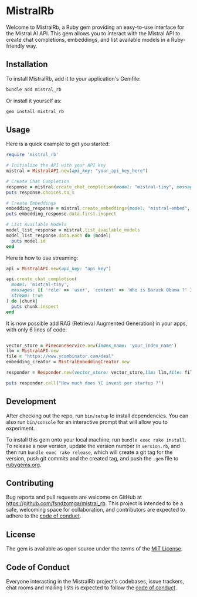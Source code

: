 # MistralRb

Welcome to MistralRb, a Ruby gem providing an easy-to-use interface for the Mistral AI API. This gem allows you to interact with the Mistral API to create chat completions, embeddings, and list available models in a Ruby-friendly way.

## Installation

To install MistralRb, add it to your application's Gemfile:

```bash
bundle add mistral_rb
```

Or install it yourself as:
```bash
gem install mistral_rb
``````


## Usage

Here is a quick example to get you started:

```ruby
require 'mistral_rb'

# Initialize the API with your API key
mistral = MistralAPI.new(api_key: "your_api_key_here")

# Create Chat Completion
response = mistral.create_chat_completion(model: "mistral-tiny", messages: [{role: "user", content: "Who is Macron?"}])
puts response.choices.to_s

# Create Embeddings
embedding_response = mistral.create_embeddings(model: "mistral-embed", input: ["Hello", "world"])
puts embedding_response.data.first.inspect

# List Available Models
model_list_response = mistral.list_available_models
model_list_response.data.each do |model|
  puts model.id
end
```

Here is how to use streaming:

```ruby
api = MistralAPI.new(api_key: "api_key")

api.create_chat_completion(
  model: 'mistral-tiny',
  messages: [{ 'role' => 'user', 'content' => 'Who is Barack Obama ?' }],
  stream: true
) do |chunk|
  puts chunk.inspect
end

```

It is now possible add RAG (Retrieval Augmented Generation) in your apps, with only 6 lines of code:

```ruby

vector_store = PineconeService.new(index_name: 'your_index_name')
llm = MistralAPI.new
file = "https://www.ycombinator.com/deal"
embedding_creator = MistralEmbeddingCreator.new

responder = Responder.new(vector_store: vector_store,llm: llm,file: file, embedding_creator: embedding_creator)

puts responder.call("How much does YC invest per startup ?")

```


## Development

After checking out the repo, run `bin/setup` to install dependencies. You can also run `bin/console` for an interactive prompt that will allow you to experiment.

To install this gem onto your local machine, run `bundle exec rake install`. To release a new version, update the version number in `version.rb`, and then run `bundle exec rake release`, which will create a git tag for the version, push git commits and the created tag, and push the `.gem` file to [rubygems.org](https://rubygems.org).

## Contributing

Bug reports and pull requests are welcome on GitHub at https://github.com/fsndzomga/mistral_rb. This project is intended to be a safe, welcoming space for collaboration, and contributors are expected to adhere to the [code of conduct](https://github.com/fsndzomga/mistral_rb/blob/master/CODE_OF_CONDUCT.md).

## License

The gem is available as open source under the terms of the [MIT License](https://opensource.org/licenses/MIT).

## Code of Conduct

Everyone interacting in the MistralRb project's codebases, issue trackers, chat rooms and mailing lists is expected to follow the [code of conduct](https://github.com/fsndzomga/mistral_rb/blob/master/CODE_OF_CONDUCT.md).
